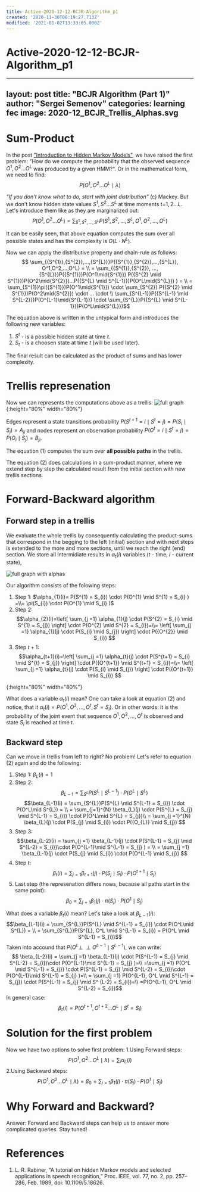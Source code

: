 ```yaml
---
title: Active-2020-12-12-BCJR-Algorithm_p1
created: '2020-11-30T08:19:27.713Z'
modified: '2021-01-02T13:33:05.000Z'
---
```


# Active-2020-12-12-BCJR-Algorithm_p1


---
layout: post
title: "BCJR Algorithm (Part 1)"
author: "Sergei Semenov"
categories: learning fec
image: 2020-12_BCJR_Trellis_Alphas.svg
---

# Sum-Product 
In the post ["Introduction to Hidden Markov Models"](https://simonrus.github.io/about/learning/Introduction-to-HMM.html), we have raised the first problem: "How do we compute the probability that the observed sequence $O^1,O^2...O^L$ was produced by a given HMM?". Or in the mathematical form, we need to find:
$$P(O^1,O^2...O^L \mid \lambda)$$

_"If you don't know what to do, start with joint distribution"_ (c) Mackey. But we don't know hidden state values $S^{1}, S^{2} ... S^{L}$ at time moments t=$1,2 ... L$. Let's introduce them like as they are marginalized out:
$$P(O^1,O^2...O^L) = 
\sum_{{S^{1}},{S^{2}},...,{S^{L}}}P({S^{1}},{S^{2}},...,{S^{L}}, O^1,O^2,...,O^L)$$

It can be easily seen, that above equation computes the sum over all possible states and has the complexity is $O(L \cdot N^{L})$. 

Now we can apply the distributive property and chain-rule as follows:
$$ \sum_{{S^{1}},{S^{2}},...,{S^{L}}}P({S^{1}},{S^{2}},...,{S^{L}}, O^1,O^2,...,O^L) = \\
= \sum_{{S^{1}},{S^{2}}, ..., {S^{L}}}P({S^{1}})P(O^1\mid{S^{1}}) P({S^{2} \mid S^{1}})P(O^2\mid{S^{2}})...P({S^{L} \mid S^{L-1}})P(O^L\mid{S^{L}}) ) = \\
= \sum_{S^{1}}\pi({S^{1}})P(O^1\mid{S^{1}}) \cdot \sum_{S^{2}} P({S^{2} \mid S^{1}})P(O^2\mid{S^{2}}) \cdot ... \cdot \\ \sum_{S^{L-1}}P({S^{L-1} \mid S^{L-2}})P(O^{L-1}\mid{S^{L-1}}) \cdot  \sum_{S^{L}}P({S^{L} \mid S^{L-1}})P(O^L\mid{S^{L}})$$

The equation above is written in the untypical form and introduces the following new variables:
1. $S^{t}$ - is a possible hidden state at time $t$.
2. $S_t$ - is a choosen state at time $t$ (will be used later). 

The final result can be calculated as the product of sums and has lower complexity.

# Trellis represenation
Now we can represents the computations above as a trellis:
![full graph](https://simonrus.github.io/about/assets/img/2020-12_BCJR_Trellis.svg "Graph"){:height="80%" width="80%"}

Edges represent a state transitions probability  $P(S^{t+1} = i \mid S^{t} = j) = P(S_{i} \mid S_{j}) = A_{ji}$ and nodes represent an observation probability $P(O^t=i\mid{S^{t}=j}) = P(O_i \mid {S_{j}}) = B_{ji}$.

The equation (1) computes the sum over **all possible paths** in the trellis.  

The equation (2) does calculations in a  sum-product manner, where we extend step by step the calculated result from the initial section with new trellis sections. 

# Forward-Backward algorithm 
## Forward step in a trellis
We evaluate the whole trellis by consequently calculating the product-sums that correspond in the begging to the left (initial) section and with next steps is extended to the more and more sections, until we reach the right (end) section. We store all intermidiate results in $\alpha_{t}(i)$ variables ($t$ - time, $i$ - current state),

![full graph with alphas](https://simonrus.github.io/about/assets/img/2020-12_BCJR_Trellis_Alphas.svg "Graph")

Our algorithm consists of the folowing steps:
1. Step 1: $\alpha_{1}(i)= P(S^{1} = S_{i}) \cdot P(O^{1} \mid S^{1} = S_{i} ) =\\= \pi(S_{i}) \cdot P(O^{1} \mid S_{i} )$
2. Step 2: 
$$\alpha_{2}(i)=\left[ \sum_{j =1} \alpha_{1}(j) \cdot P(S^{2} = S_{i} \mid S^{1} = S_{j}) \right] \cdot P(O^{2} \mid S^{2} = S_{i})=\\=
\left[ \sum_{j =1} \alpha_{1}(j) \cdot P(S_{i} \mid S_{j}) \right] \cdot P({O^{2}} \mid S_{i}) 
$$
2. Step $t+1$:
$$\alpha_{t+1}(i)=\left[ \sum_{j =1} \alpha_{t}(j) \cdot P(S^{t+1} = S_{i} \mid S^{t} = S_{j}) \right] \cdot P({O^{t+1}} \mid S^{t+1} = S_{i})=\\=
\left[ \sum_{j =1} \alpha_{t}(j) \cdot P(S_{i} \mid S_{j}) \right] \cdot P({O^{t+1}} \mid S_{i}) 
$$

{:height="80%" width="80%"}

What does a variable $\alpha_{t}(i)$ mean? One can take a look at equation (2) and notice, that it $\alpha_{t}(i) = P(O^1,O^2,...,{O^t}, S^{t} = S_{i})$. Or in other words: it is the probability of the joint event that sequence $O^1,O^2,...,{O^t}$ is observed and state $S_{i}$ is reached at time $t$.

## Backward step
Can we move in trellis from left to right? No problem! Let's refer to equation (2) again and do the following:

1. Step 1: $\beta_{L}(i)=1$
2. Step 2: 
$$\beta_{L-1} = \sum_{S^{L}}P(S^{L} \mid S^{L-1})\cdot P(O^L\mid S^{L})$$
$$\beta_{L-1}(i) = \sum_{S^{L}}P(S^{L} \mid S^{L-1} = S_{i}) \cdot P(O^L\mid S^{L}) = \\
= \sum_{j=1}^{N} \beta_{L}(j) \cdot P(S^{L} = S_{j} \mid S^{L-1} = S_{i}) \cdot P(O^L\mid S^{L} = S_{j})\\
= \sum_{j =1}^{N} \beta_{L}(j) \cdot P(S_{j} \mid S_{i}) \cdot P({O_{L}} \mid S_{j})
$$
3. Step 3: 
$$\beta_{L-2}(i) = \sum_{j =1} \beta_{L-1}(j) \cdot P(S^{L-1} = S_{j} \mid S^{L-2} = S_{i})\cdot P(O^{L-1}\mid S^{L-1} = S_{j} ) = \\
= \sum_{j =1} \beta_{L-1}(j) \cdot P(S_{j} \mid S_{i}) \cdot P(O^{L-1} \mid S_{j}) 
$$
3. Step $t$:
$$\beta_{t}(i) =
\sum_{j =1} \beta_{t+1}(j) \cdot P(S_{j} \mid S_{i}) \cdot P(O^{t+1} \mid S_{j}) 
$$
4. Last step (the represenation differs nows, because all paths start in the same point):
$$\beta_{0} = 
\sum_{j =1} \beta_{1}(j) \cdot \pi(S_{j}) \cdot P(O^{1} \mid S_{j}) 
$$

What does a variable $\beta_{t}(i)$ mean? Let's take a look at $\beta_{L-1}(i)$:
$$\beta_{L-1}(i) = \sum_{S^{L}}P(S^{L} \mid S^{L-1} = S_{i}) \cdot P(O^L\mid S^{L}) = \\
= \sum_{S^{L}}P(S^{L}, O^L \mid S^{L-1} = S_{i}) = P(O^L \mid S^{L-1} = S_{i})$$
Taken into accound that $P(O^L \perp \!\!\! \perp O^{L-1} \mid S^{L-1})$, we can write:
$$
\beta_{L-2}(i) = \sum_{j =1} \beta_{L-1}(j) \cdot P(S^{L-1} = S_{j} \mid S^{L-2} = S_{i})\cdot P(O^{L-1}\mid S^{L-1} = S_{j} )=\\
=\sum_{j =1} P(O^L \mid S^{L-1} = S_{j}) \cdot P(S^{L-1} = S_{j} \mid S^{L-2} = S_{i})\cdot P(O^{L-1}\mid S^{L-1} = S_{j} )=\\
= \sum_{j =1} P(O^{L-1}, O^L \mid S^{L-1} = S_{j}) \cdot P(S^{L-1} = S_{j} \mid S^ {L-2} = S_{i})=\\
=P(O^{L-1}, O^L \mid S^{L-2} = S_{i})$$
In general case:
$$\beta_{t}(i) = P(O^{t+1}, O^{t+2}...O^{L} \mid S^{t} = S_{i})$$

# Solution for the  first problem
Now we have two options to solve first problem:
1.Using Forward steps: $$P(O^1,O^2...O^L \mid \lambda) = \sum_{i}\alpha_{L}(i)$$ 
2.Using Backward steps: $$P(O^1,O^2...O^L \mid \lambda) = \beta_{0} = \sum_{j=1} \beta_{1}(j) \cdot \pi(S_{j}) \cdot P(O^{1} \mid S_{j})$$

# Why Forward and Backward?
Answer: Forward and Backward steps can help us to answer more complicated queries. Stay tuned!

# References 
1. L. R. Rabiner, “A tutorial on hidden Markov models and selected applications in speech recognition,” Proc. IEEE, vol. 77, no. 2, pp. 257–286, Feb. 1989, doi: 10.1109/5.18626.





